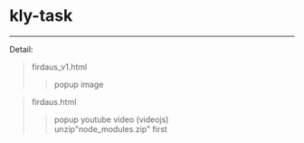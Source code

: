 # kly-task <br />
---
Detail:
>firdaus_v1.html
>>popup image

>firdaus.html
>>popup youtube video (videojs) <br />
>>unzip"node_modules.zip" first
